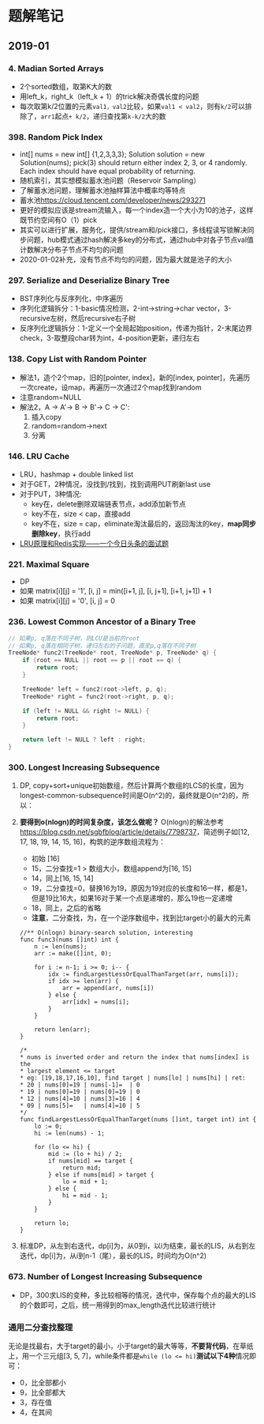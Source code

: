 # 题解笔记

## 2019-01

### 4. Madian Sorted Arrays

- 2个sorted数组，取第K大的数
- 用left_k，right_k（left_k + 1）的trick解决奇偶长度的问题
- 每次取第k/2位置的元素`val1，val2`比较，如果`val1 < val2`，则有`k/2`可以排除了，`arr1`起点`+ k/2`，递归查找第`k-k/2`大的数

### 398. Random Pick Index

- int[] nums = new int[] {1,2,3,3,3};
Solution solution = new Solution(nums);
pick(3) should return either index 2, 3, or 4 randomly. Each index should have equal probability of returning.
- 随机索引，其实想模拟蓄水池问题（Reservoir Sampling）
- 了解蓄水池问题，理解蓄水池抽样算法中概率均等特点
- 蓄水池<https://cloud.tencent.com/developer/news/293271>
- 更好的模拟应该是stream流输入，每一个index造一个大小为10的池子，这样既节约空间有O（1）pick
- 其实可以进行扩展，服务化，提供/stream和/pick接口，多线程读写锁解决同步问题，hub模式通过hash解决多key的分布式，通过hub中对各子节点val值计数解决分布子节点不均匀的问题
- 2020-01-02补充，没有节点不均匀的问题，因为最大就是池子的大小

### 297. Serialize and Deserialize Binary Tree

- BST序列化与反序列化，中序遍历
- 序列化逻辑拆分：1-basic情况检测，2-int->string->char vector，3-recursive左树，然后recursive右子树
- 反序列化逻辑拆分：1-定义一个全局起始position，传递为指针，2-末尾边界check，3-取整段char转为int，4-position更新，递归左右

### 138. Copy List with Random Pointer

- 解法1，造个2个map，旧的[pointer, index]，新的[index, pointer]，先遍历一次create，设map，再遍历一次通过2个map找到random
- 注意random=NULL
- 解法2，A -> A'-> B -> B'-> C -> C':
    1. 插入copy
    2. random=random->next
    3. 分离

### 146. LRU Cache

- LRU，hashmap + double linked list
- 对于GET，2种情况，没找到/找到，找到调用PUT刷新last use
- 对于PUT，3种情况:
  - key在，delete删除双端链表节点，add添加新节点
  - key不在，size < cap，直接add
  - key不在，size = cap，eliminate淘汰最后的，返回淘汰的key，**map同步删除key**，执行add
- [LRU原理和Redis实现——一个今日头条的面试题](https://zhuanlan.zhihu.com/p/34133067?utm_source=wechat_session&utm_medium=social&utm_oi=28320779468800)

### 221. Maximal Square

- DP
- 如果 matrix[i][j] = '1', [i, j] = min([i+1, j], [i, j+1], [i+1, j+1]) + 1
- 如果 matrix[i][j] = '0', [i, j] = 0

### 236. Lowest Common Ancestor of a Binary Tree

```c++
// 如果p, q落在不同子树，则LCU是当前的root
// 如果p, q落在相同子树，递归左右的子问题，直至p,q落在不同子树
TreeNode* func2(TreeNode* root, TreeNode* p, TreeNode* q) {
    if (root == NULL || root == p || root == q) {
        return root;
    }

    TreeNode* left = func2(root->left, p, q);
    TreeNode* right = func2(root->right, p, q);

    if (left != NULL && right != NULL) {
        return root;
    }

    return left != NULL ? left : right;
}
```

### 300. Longest Increasing Subsequence

1. DP, copy+sort+unique初始数组，然后计算两个数组的LCS的长度，因为longest-common-subsequence时间是O(n^2)的，最终就是O(n^2)的，所以：
2. **要得到o(nlogn)的时间复杂度，该怎么做呢？** O(nlogn)的解法参考<https://blog.csdn.net/sgbfblog/article/details/7798737>，简述例子如[12, 17, 18, 19, 14, 15, 16]，构筑的逆序数组流程为：
    - 初始 [16]
    - 15，二分查找=1 > 数组大小，数组append为[16, 15]
    - 14，同上[16, 15, 14]
    - 19，二分查找=0，替换16为19，原因为19对应的长度和16一样，都是1，但是19比16大，如果16对于某一个点是递增的，那么19也一定递增
    - 18，同上，之后的省略
    - **注意**，二分查找，为，在一个逆序数组中，找到比target小的最大的元素

    ```golang
    //** O(nlogn) binary-search solution, interesting
    func func3(nums []int) int {
        n := len(nums);
        arr := make([]int, 0);

        for i := n-1; i >= 0; i-- {
            idx := findLargestLessOrEqualThanTarget(arr, nums[i]);
            if idx >= len(arr) {
                arr = append(arr, nums[i])
            } else {
                arr[idx] = nums[i];
            }
        }

        return len(arr);
    }

    /* 
    * nums is inverted order and return the index that nums[index] is the
    * largest element <= target
    * eg: [19,18,17,16,10], find target | nums[lo] | nums[hi] | ret:
    * 20 | nums[0]=19 | nums[-1]=  | 0
    * 19 | nums[0]=19 | nums[0]=19 | 0
    * 12 | nums[4]=10 | nums[3]=16 | 4
    * 09 | nums[5]=   | nums[4]=10 | 5
    */
    func findLargestLessOrEqualThanTarget(nums []int, target int) int {
        lo := 0;
        hi := len(nums) - 1;

        for (lo <= hi) {
            mid := (lo + hi) / 2;
            if nums[mid] == target {
                return mid;
            } else if nums[mid] > target {
                lo = mid + 1;
            } else {
                hi = mid - 1;
            }
        }

        return lo;
    }
    ```
3. 标准DP，从左到右迭代，dp[i]为，从0到i，以i为结束，最长的LIS，从右到左迭代，dp[i]为，从i到n-1（尾），最长的LIS，时间均为O(n^2)

### 673. Number of Longest Increasing Subsequence

- DP，300求LIS的变种，多比较相等的情况，迭代中，保存每个点的最大的LIS的个数即可，之后，统一用得到的max_length迭代比较进行统计


### 通用二分查找整理

无论是找最右，大于target的最小，小于target的最大等等，**不要背代码**，在草纸上，用一个三元组[3, 5, 7]，while条件都是`while (lo <= hi)`**测试以下4种**情况即可：

- 0，比全部都小
- 9，比全部都大
- 3，存在值
- 4，在其间
